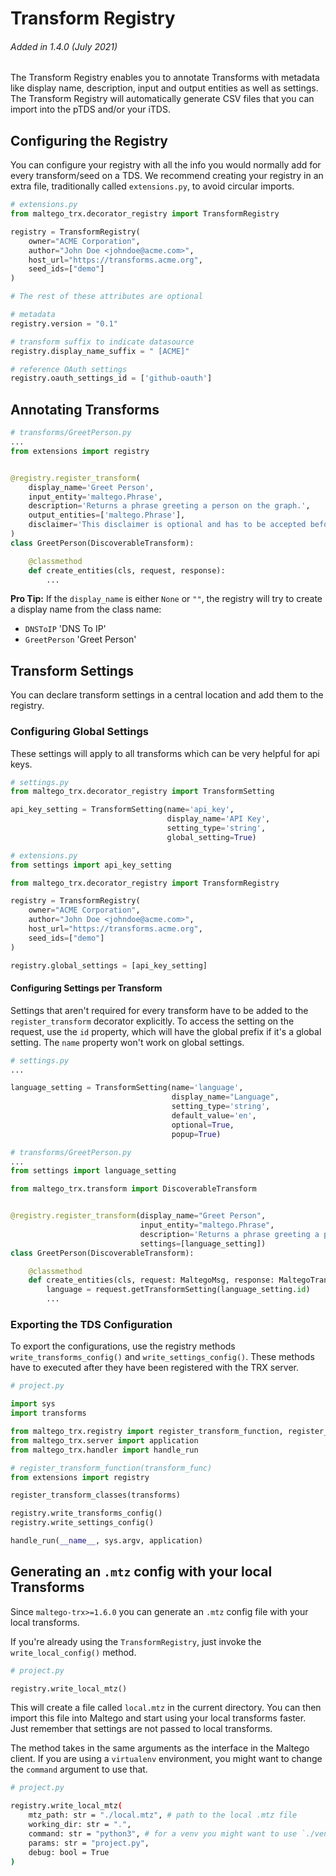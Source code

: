 # Transform Registry

###### Added in 1.4.0 (July 2021)

The Transform Registry enables you to annotate Transforms with metadata like display name, description, input and output
entities as well as settings. The Transform Registry will automatically generate CSV files that you can import into the
pTDS and/or your iTDS.

## Configuring the Registry

You can configure your registry with all the info you would normally add for every transform/seed on a TDS. We recommend
creating your registry in an extra file, traditionally called `extensions.py`, to avoid circular imports.

```python
# extensions.py
from maltego_trx.decorator_registry import TransformRegistry

registry = TransformRegistry(
    owner="ACME Corporation",
    author="John Doe <johndoe@acme.com>",
    host_url="https://transforms.acme.org",
    seed_ids=["demo"]
)

# The rest of these attributes are optional

# metadata
registry.version = "0.1"

# transform suffix to indicate datasource
registry.display_name_suffix = " [ACME]"

# reference OAuth settings
registry.oauth_settings_id = ['github-oauth']

```

## Annotating Transforms

```python
# transforms/GreetPerson.py
...
from extensions import registry


@registry.register_transform(
    display_name='Greet Person',
    input_entity='maltego.Phrase',
    description='Returns a phrase greeting a person on the graph.',
    output_entities=['maltego.Phrase'],
    disclaimer='This disclaimer is optional and has to be accepted before this transform is run'
)
class GreetPerson(DiscoverableTransform):

    @classmethod
    def create_entities(cls, request, response):
        ...
```

**Pro Tip:** If the `display_name` is either `None` or `""`, the registry will try to create a display name from the
class name:

- `DNSToIP` 'DNS To IP'
- `GreetPerson` 'Greet Person'

## Transform Settings

You can declare transform settings in a central location and add them to the registry.

### Configuring Global Settings

These settings will apply to all transforms which can be very helpful for api keys.

```python
# settings.py
from maltego_trx.decorator_registry import TransformSetting

api_key_setting = TransformSetting(name='api_key',
                                   display_name='API Key',
                                   setting_type='string',
                                   global_setting=True)
```

```python
# extensions.py
from settings import api_key_setting

from maltego_trx.decorator_registry import TransformRegistry

registry = TransformRegistry(
    owner="ACME Corporation",
    author="John Doe <johndoe@acme.com>",
    host_url="https://transforms.acme.org",
    seed_ids=["demo"]
)

registry.global_settings = [api_key_setting]
```

#### Configuring Settings per Transform

Settings that aren't required for every transform have to be added to the `register_transform` decorator explicitly. To
access the setting on the request, use the `id` property, which will have the global prefix if it's a global setting.
The `name` property won't work on global settings.

```python
# settings.py
...

language_setting = TransformSetting(name='language',
                                    display_name="Language",
                                    setting_type='string',
                                    default_value='en',
                                    optional=True,
                                    popup=True)
```

```python
# transforms/GreetPerson.py
...
from settings import language_setting

from maltego_trx.transform import DiscoverableTransform


@registry.register_transform(display_name="Greet Person",
                             input_entity="maltego.Phrase",
                             description='Returns a phrase greeting a person on the graph.',
                             settings=[language_setting])
class GreetPerson(DiscoverableTransform):

    @classmethod
    def create_entities(cls, request: MaltegoMsg, response: MaltegoTransform):
        language = request.getTransformSetting(language_setting.id)
        ...
```

### Exporting the TDS Configuration

To export the configurations, use the registry methods `write_transforms_config()` and `write_settings_config()`. These
methods have to executed after they have been registered with the TRX server.

```python
# project.py

import sys
import transforms

from maltego_trx.registry import register_transform_function, register_transform_classes
from maltego_trx.server import application
from maltego_trx.handler import handle_run

# register_transform_function(transform_func)
from extensions import registry

register_transform_classes(transforms)

registry.write_transforms_config()
registry.write_settings_config()

handle_run(__name__, sys.argv, application)
```

## Generating an `.mtz` config with your local Transforms

Since `maltego-trx>=1.6.0` you can generate an `.mtz` config file with your local transforms.

If you're already using the `TransformRegistry`, just invoke the `write_local_config()` method.

```python
# project.py

registry.write_local_mtz()
```

This will create a file called `local.mtz` in the current directory. You can then import this file into Maltego and
start using your local transforms faster. Just remember that settings are not passed to local transforms.

The method takes in the same arguments as the interface in the Maltego client.
If you are using a `virtualenv` environment, you might want to change the `command` argument to use that.

```bash
# project.py

registry.write_local_mtz(
    mtz_path: str = "./local.mtz", # path to the local .mtz file
    working_dir: str = ".",
    command: str = "python3", # for a venv you might want to use `./venv/bin/python3`
    params: str = "project.py",
    debug: bool = True
)
```
